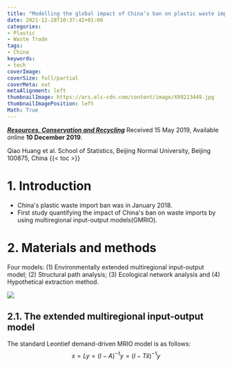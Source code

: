 ```yaml
---
title: "Modelling the global impact of China’s ban on plastic waste imports"
date: 2021-12-28T10:37:42+01:00
categories:
- Plastic
- Waste Trade
tags:
- China
keywords:
- tech
coverImage:
coverSize: full/partial
coverMeta: out
metaAlignment: left
thumbnailImage: https://ars.els-cdn.com/content/image/X09213449.jpg
thumbnailImagePosition: left
Math: True
---
```

[***Resources, Conservation and Recycling***](https://www.sciencedirect.com/science/article/pii/S0921344919305130)
Received 15 May 2019, Available online **10 December 2019**.
<!--more-->
Qiao Huang et al.
School of Statistics, Beijing Normal University, Beijing 100875, China
{{< toc >}}

# 1. Introduction
* China's plastic waste import ban was in January 2018.
* First study quantifying the impact of China's ban on waste imports by using multiregional input-output models(GMRIO).

# 2. Materials and methods

Four models: (1) Environmentally extended multiregional input-output model; (2) Structural path analysis; (3) Ecological network analysis and (4) Hypothetical extraction method.

![](https://ars.els-cdn.com/content/image/1-s2.0-S0921344919305130-gr1_lrg.jpg)

## 2.1. The extended multiregional input-output model
The standard Leontief demand-driven MRIO model is as follows:
$$x = Ly = (I - A)^{-1}y = (I - T\hat{x})^{-1}y$$
 
